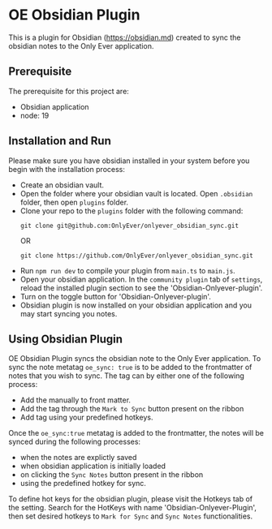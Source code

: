 # OE Obsidian Plugin

This is a plugin for Obsidian (https://obsidian.md) created to sync the obsidian notes to the Only Ever application.

## Prerequisite

The prerequisite for this project are:

-   Obsidian application
-   node: 19

## Installation and Run

Please make sure you have obsidian installed in your system before you begin with the installation process:

-   Create an obsidian vault.
-   Open the folder where your obsidian vault is located. Open `.obsidian` folder, then open `plugins` folder.
-   Clone your repo to the `plugins` folder with the following command:
    ```
    git clone git@github.com:OnlyEver/onlyever_obsidian_sync.git
    ```
    OR
    ```
    git clone https://github.com/OnlyEver/onlyever_obsidian_sync.git
    ```
-   Run `npm run dev` to compile your plugin from `main.ts` to `main.js`.
-   Open your obsidian application. In the `community plugin` tab of `settings`, reload the installed plugin section to see the 'Obsidian-Onlyever-plugin'.
-   Turn on the toggle button for 'Obsidian-Onlyever-plugin'.
-   Obsidian plugin is now installed on your obsidian application and you may start syncing you notes.

## Using Obsidian Plugin

OE Obsidian Plugin syncs the obsidian note to the Only Ever application. To sync the note metatag `oe_sync: true` is to be added to the frontmatter of notes that you wish to sync. The tag can by either one of the following process:

-   Add the manually to front matter.
-   Add the tag through the `Mark to Sync` button present on the ribbon
-   Add tag using your predefined hotkeys.

Once the `oe_sync:true` metatag is added to the frontmatter, the notes will be synced during the following processes:

-   when the notes are explictly saved
-   when obsidian application is initially loaded
-   on clicking the `Sync Notes` button present in the ribbon
-   using the predefined hotkey for sync.

To define hot keys for the obsidian plugin, please visit the Hotkeys tab of the setting. Search for the HotKeys with name 'Obsidian-Onlyever-Plugin', then set desired hotkeys to `Mark for Sync` and `Sync Notes` functionalities.
